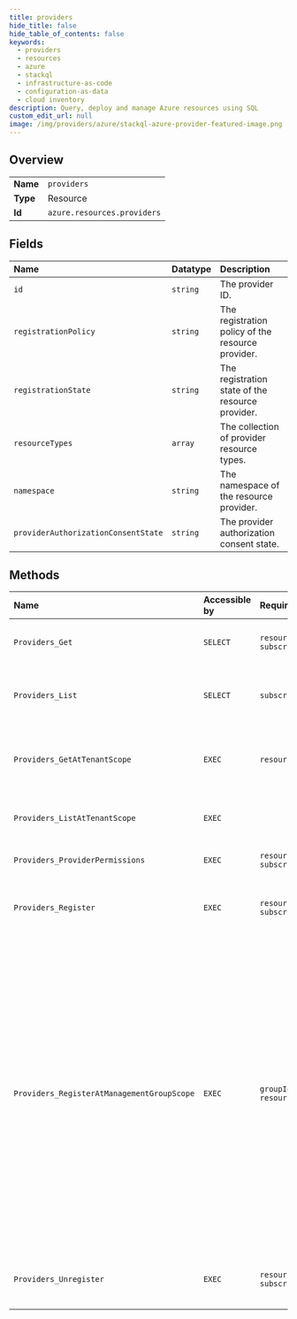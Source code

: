 ```yaml
---
title: providers
hide_title: false
hide_table_of_contents: false
keywords:
  - providers
  - resources
  - azure    
  - stackql
  - infrastructure-as-code
  - configuration-as-data
  - cloud inventory
description: Query, deploy and manage Azure resources using SQL
custom_edit_url: null
image: /img/providers/azure/stackql-azure-provider-featured-image.png
---
```

  
    

## Overview
<table><tbody>
<tr><td><b>Name</b></td><td><code>providers</code></td></tr>
<tr><td><b>Type</b></td><td>Resource</td></tr>
<tr><td><b>Id</b></td><td><code>azure.resources.providers</code></td></tr>
</tbody></table>

## Fields
| Name | Datatype | Description |
|:-----|:---------|:------------|
| `id` | `string` | The provider ID. |
| `registrationPolicy` | `string` | The registration policy of the resource provider. |
| `registrationState` | `string` | The registration state of the resource provider. |
| `resourceTypes` | `array` | The collection of provider resource types. |
| `namespace` | `string` | The namespace of the resource provider. |
| `providerAuthorizationConsentState` | `string` | The provider authorization consent state. |
## Methods
| Name | Accessible by | Required Params | Description |
|:-----|:--------------|:----------------|:------------|
| `Providers_Get` | `SELECT` | `resourceProviderNamespace, subscriptionId` | Gets the specified resource provider. |
| `Providers_List` | `SELECT` | `subscriptionId` | Gets all resource providers for a subscription. |
| `Providers_GetAtTenantScope` | `EXEC` | `resourceProviderNamespace` | Gets the specified resource provider at the tenant level. |
| `Providers_ListAtTenantScope` | `EXEC` |  | Gets all resource providers for the tenant. |
| `Providers_ProviderPermissions` | `EXEC` | `resourceProviderNamespace, subscriptionId` | Get the provider permissions. |
| `Providers_Register` | `EXEC` | `resourceProviderNamespace, subscriptionId` | Registers a subscription with a resource provider. |
| `Providers_RegisterAtManagementGroupScope` | `EXEC` | `groupId, resourceProviderNamespace` | Registers a management group with a resource provider. Use this operation to register a resource provider with resource types that can be deployed at the management group scope. It does not recursively register subscriptions within the management group. Instead, you must register subscriptions individually. |
| `Providers_Unregister` | `EXEC` | `resourceProviderNamespace, subscriptionId` | Unregisters a subscription from a resource provider. |
